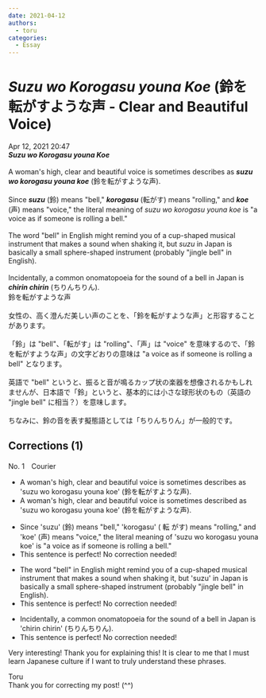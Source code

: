 ```yaml
---
date: 2021-04-12
authors:
  - toru
categories:
  - Essay
---
```


<h1 id="subject_show"><strong><em>Suzu wo Korogasu youna Koe</strong></em> (鈴を転がすような声 - Clear and Beautiful Voice)</h1>
<div class="date">Apr 12, 2021 20:47</div>
<div id="post"><div id="body_show_ori">
<strong><em>Suzu wo Korogasu youna Koe</strong></em><br/><br/>A woman's high, clear and beautiful voice is sometimes describes as <strong><em>suzu wo korogasu youna koe</em></strong> (鈴を転がすような声).<br/><br/>Since <strong><em>suzu</em></strong> (鈴) means "bell," <strong><em>korogasu</em></strong> (転がす) means "rolling," and <strong><em>koe</em></strong> (声) means "voice," the literal meaning of <em>suzu wo korogasu youna koe</em> is "a voice as if someone is rolling a bell."<br/><br/>The word "bell" in English might remind you of a cup-shaped musical instrument that makes a sound when shaking it, but <em>suzu</em> in Japan is basically a small sphere-shaped instrument (probably "jingle bell" in English).<br/><br/>Incidentally, a common onomatopoeia for the sound of a bell in Japan is <strong><em>chirin chirin</em></strong> (ちりんちりん).
</div></div>

<!-- more -->

<div id="post_ja"><div id="body_show_mo">
鈴を転がすような声<br/><br/>女性の、高く澄んだ美しい声のことを、「鈴を転がすような声」と形容することがあります。<br/><br/>「鈴」は "bell"、「転がす」は "rolling"、「声」は "voice" を意味するので、「鈴を転がすような声」の文字どおりの意味は "a voice as if someone is rolling a bell" となります。<br/><br/>英語で "bell" というと、振ると音が鳴るカップ状の楽器を想像されるかもしれませんが、日本語で「鈴」というと、基本的には小さな球形状のもの（英語の "jingle bell" に相当？）を意味します。<br/><br/>ちなみに、鈴の音を表す擬態語としては「ちりんちりん」が一般的です。
</div></div>

## Corrections (1)
<div id="block"><div class="first_name"> No. 1　<span class="just_name">Courier</span></div><div id="block2">
<ul class="correction_field">
<li class="incorrect">A woman's high, clear and beautiful voice is sometimes describes as 'suzu wo korogasu youna koe' (鈴を転がすような声).</li>
<li class="corrected correct">
A woman's high, clear and beautiful voice is sometimes describe<span class="f_blue">d</span> as 'suzu wo korogasu youna koe' (鈴を転がすような声).
</li>
</ul>
<ul class="correction_field">
<li class="incorrect">Since 'suzu' (鈴) means "bell," 'korogasu' ( 転 がす) means "rolling," and 'koe' (声) means "voice," the literal meaning of 'suzu wo korogasu youna koe' is "a voice as if someone is rolling a bell."</li>
<li class="corrected perfect">This sentence is perfect! No correction needed!</li>
</ul>
<ul class="correction_field">
<li class="incorrect">The word "bell" in English might remind you of a cup-shaped musical instrument that makes a sound when shaking it, but 'suzu' in Japan is basically a small sphere-shaped instrument (probably "jingle bell" in English).</li>
<li class="corrected perfect">This sentence is perfect! No correction needed!</li>
</ul>
<ul class="correction_field">
<li class="incorrect">Incidentally, a common onomatopoeia for the sound of a bell in Japan is 'chirin chirin' (ちりんちりん).</li>
<li class="corrected perfect">This sentence is perfect! No correction needed!</li>
</ul>
<p class="comment_small">
 Very interesting! Thank you for explaining this! It is clear to me that I must learn Japanese culture if I want to truly understand these phrases.
</p>

</div><div class="name"><span class="just_name">Toru</span><br>
Thank you for correcting my post! (^^)
</div>
</div>
